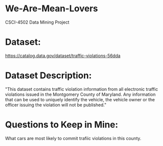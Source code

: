 # We-Are-Mean-Lovers
CSCI-4502 Data Mining Project

# Dataset:
https://catalog.data.gov/dataset/traffic-violations-56dda

# Dataset Description:

"This dataset contains traffic violation information from all electronic traffic violations issued in the Montgomery County of Maryland. Any information that can be used to uniquely identify the vehicle, the vehicle owner or the officer issuing the violation will not be published."

# Questions to Keep in Mine:

What cars are most likely to commit trafiic violations in this county.
